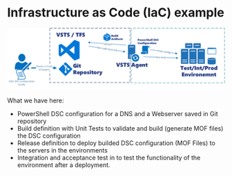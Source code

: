 # Infrastructure as Code (IaC) example

![Overview](/Assets/Overview.png)

What we have here:
 - PowerShell DSC configuration for a DNS and a Webserver saved in Git repository
 - Build definition with Unit Tests to validate and build (generate MOF files) the DSC configuration 
 - Release definition to deploy builded DSC configuration (MOF Files) to the servers in the environments
 - Integration and acceptance test in to test the functionality of the environment after a deployment. 


